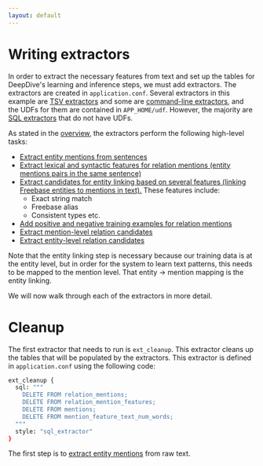 ```yaml
---
layout: default
---
```


Writing extractors
====

In order to extract the necessary features from text and set up the tables for DeepDive's learning and inference steps, we must add extractors. The extractors are created in `application.conf`. Several extractors in this example are [TSV extractors](http://deepdive.stanford.edu/doc/extractors.html#tsv_extractor) and some are [command-line extractors](http://deepdive.stanford.edu/doc/extractors.html#cmd_extractor), and the UDFs for them are contained in `APP_HOME/udf`. However, the majority are [SQL extractors](http://deepdive.stanford.edu/doc/extractors.html#sql_extractor) that do not have UDFs.

As stated in the [overview](../README.md), the extractors perform the following high-level tasks:

- [Extract entity mentions from sentences](entity_mentions.md)
- [Extract lexical and syntactic features for relation mentions (entity mentions pairs in the same sentence)](relation_mention_features.md)
- [Extract candidates for entity linking based on several features (linking Freebase entities to mentions in text).](entity_linking.md) These features include:
  - Exact string match
  - Freebase alias
  - Consistent types
  etc.
- [Add positive and negative training examples for relation mentions](training_data.md)
- [Extract mention-level relation candidates](relation_mentions.md)
- [Extract entity-level relation candidates](relation_instances.md)

Note that the entity linking step is necessary because our training data is at the entity level, but in order for the system to learn text patterns, this needs to be mapped to the mention level. That entity -> mention mapping is the entity linking.

We will now walk through each of the extractors in more detail.

# Cleanup

The first extractor that needs to run is `ext_cleanup`. This extractor cleans up the tables that will be populated by the extractors. This extractor is defined in `application.conf` using the following code:

```bash
ext_cleanup {
  sql: """
    DELETE FROM relation_mentions;
    DELETE FROM relation_mention_features;
    DELETE FROM mentions;
    DELETE FROM mention_feature_text_num_words;
  """
  style: "sql_extractor"
}
```

The first step is to [extract entity mentions](entity_mentions.md) from raw text.
